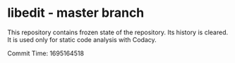 # libedit - master branch

This repository contains frozen state of the repository.
Its history is cleared. It is used only for static code
analysis with Codacy.

Commit Time: 1695164518